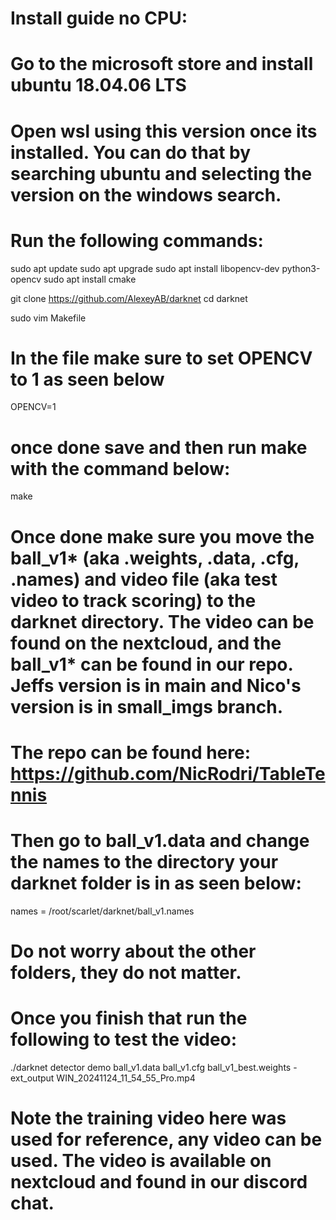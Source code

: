 # Install guide no CPU:

# Go to the microsoft store and install ubuntu 18.04.06 LTS

# Open wsl using this version once its installed. You can do that by searching ubuntu and selecting the version on the windows search.

# Run the following commands:

sudo apt update
sudo apt upgrade
sudo apt install libopencv-dev python3-opencv
sudo apt install cmake

git clone https://github.com/AlexeyAB/darknet
cd darknet

sudo vim Makefile

# In the file make sure to set OPENCV to 1 as seen below

OPENCV=1

# once done save and then run make with the command below:

make


# Once done make sure you move the ball_v1* (aka .weights, .data, .cfg, .names) and video file (aka test video to track scoring) to the darknet directory. The video can be found on the nextcloud, and the ball_v1* can be found in our repo. Jeffs version is in main and Nico's version is in small_imgs branch.

# The repo can be found here: https://github.com/NicRodri/TableTennis

# Then go to ball_v1.data and change the names to the directory your darknet folder is in as seen below:

names = /root/scarlet/darknet/ball_v1.names

# Do not worry about the other folders, they do not matter.


# Once you finish that run the following to test the video:

./darknet detector demo ball_v1.data ball_v1.cfg ball_v1_best.weights -ext_output WIN_20241124_11_54_55_Pro.mp4

# Note the training video here was used for reference, any video can be used. The video is available on nextcloud and found in our discord chat.
